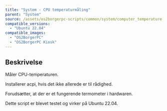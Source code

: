 ```yaml
---
title: "System - CPU temperaturmåling"
parent: "System"
source: /assets/os2borgerpc-scripts/common/system/computer_temperature.sh
compatible_versions: 
  - "Ubuntu 22.04"
compatible_images:
  - "OS2BorgerPC"
  - "OS2BorgerPC Kiosk"
---
```


## Beskrivelse
Måler CPU-temperaturen.

Installerer acpi, hvis det ikke allerede er til rådighed.

Forudsætter, at der er et fungerende termometer i hardwaren.

Dette script er blevet testet og virker på Ubuntu 22.04.